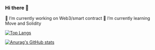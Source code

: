 ### Hi there 👋

<!--
**passer-byzhang/passer-byzhang** is a ✨ _special_ ✨ repository because its `README.md` (this file) appears on your GitHub profile.

Here are some ideas to get you started:

- 
- 
- 👯 I’m looking to collaborate on 
- 🤔 I’m looking for help with ...
- 💬 Ask me about ...
- 📫 How to reach me: ...
- 😄 Pronouns: ...
- ⚡ Fun fact: ...
-->
🔭 I’m currently working on Web3/smart contract
🌱 I’m currently learning Move and Solidity


[![Top Langs](https://github-readme-stats.vercel.app/api/top-langs/?username=passer-byzhang&layout=compact)](https://github.com/anuraghazra/github-readme-stats)

[![Anurag's GitHub stats](https://github-readme-stats.vercel.app/api?username=passer-byzhang)](https://github.com/anuraghazra/github-readme-stats)
